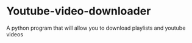 # Youtube-video-downloader
A python program that will allow you to download playlists and youtube videos
